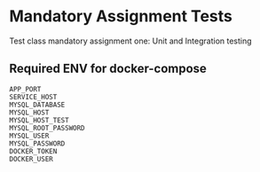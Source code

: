 # Mandatory Assignment Tests
Test class mandatory assignment one: Unit and Integration testing


## Required ENV for docker-compose
    APP_PORT
    SERVICE_HOST
    MYSQL_DATABASE
    MYSQL_HOST
    MYSQL_HOST_TEST
    MYSQL_ROOT_PASSWORD
    MYSQL_USER
    MYSQL_PASSWORD
    DOCKER_TOKEN
    DOCKER_USER
    
